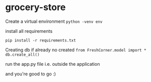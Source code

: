 # grocery-store

Create a virtual environment
```python -venv env```

install all requirements

```pip install -r requirements.txt```

Creating db if already no created 
```from FreshCorner.model import *```
```db.create_all()```

run the app.py file i.e. outside the application


and you're good to go :)

